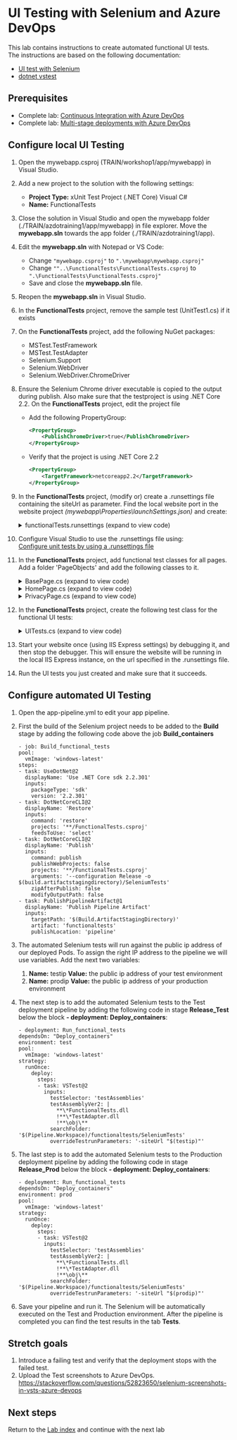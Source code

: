 # UI Testing with Selenium and Azure DevOps

This lab contains instructions to create automated functional UI tests.\
The instructions are based on the following documentation:

- [UI test with Selenium](https://docs.microsoft.com/azure/devops/pipelines/test/continuous-test-selenium)
- [dotnet vstest](https://docs.microsoft.com/dotnet/core/tools/dotnet-vstest)

## Prerequisites

- Complete lab: [Continuous Integration with Azure DevOps](../azure-devops-project/README.md)
- Complete lab: [Multi-stage deployments with Azure DevOps](../multi-stage-deployments/README.md)

## Configure local UI Testing
1. Open the mywebapp.csproj (TRAIN/workshop1/app/mywebapp) in Visual Studio.

1. Add a new project to the solution with the following settings:
    - **Project Type:** xUnit Test Project (.NET Core) Visual C#
    - **Name:** FunctionalTests 

1. Close the solution in Visual Studio and open the mywebapp folder (./TRAIN/azdotraining1/app/mywebapp) in file explorer. Move the **mywebapp.sln** towards the app folder (./TRAIN/azdotraining1/app).

1. Edit the **mywebapp.sln** with Notepad or VS Code:
    - Change `"mywebapp.csproj"` to `".\mywebapp\mywebapp.csproj"`
    - Change `""..\FunctionalTests\FunctionalTests.csproj` to `".\FunctionalTests\FunctionalTests.csproj"`
    - Save and close the **mywebapp.sln** file.

1. Reopen the **mywebapp.sln** in Visual Studio. 

1. In the **FunctionalTests** project, remove the sample test (UnitTest1.cs) if it exists

1. On the **FunctionalTests** project, add the following NuGet packages:
   - MSTest.TestFramework
   - MSTest.TestAdapter
   - Selenium.Support
   - Selenium.WebDriver
   - Selenium.WebDriver.ChromeDriver

1. Ensure the Selenium Chrome driver executable is copied to the output during publish. Also make sure that the testproject is using .NET Core 2.2. On the **FunctionalTests** project, edit the project file
    - Add the following PropertyGroup:
        ```xml
        <PropertyGroup>
            <PublishChromeDriver>true</PublishChromeDriver>
        </PropertyGroup>
        ```
    - Verify that the project is using .NET Core 2.2
        ```xml
        <PropertyGroup>
            <TargetFramework>netcoreapp2.2</TargetFramework>
        </PropertyGroup>
        ```


1. In the **FunctionalTests** project, (modify or) create a .runsettings file containing the siteUrl as parameter. Find the local website port in the website project *(mywebapp\Properties\launchSettings.json)* and create:

    <details><summary>functionalTests.runsettings (expand to view code)</summary>

    ```xml
    <?xml version="1.0" encoding="utf-8" ?>
    <RunSettings>
        <TestRunParameters>
            <Parameter name="siteUrl" value="http://localhost:<PortToYourLocalWebsite>" />
        </TestRunParameters>
    </RunSettings>
    ```
    </details>

1. Configure Visual Studio to use the .runsettings file using:\
[Configure unit tests by using a .runsettings file](https://docs.microsoft.com/visualstudio/test/configure-unit-tests-by-using-a-dot-runsettings-file)

1. In the **FunctionalTests** project, add functional test classes for all pages.
Add a folder 'PageObjects' and add the following classes to it.
    <details><summary>BasePage.cs (expand to view code)</summary>

    ```csharp
    using OpenQA.Selenium;

    abstract class BasePage
    {
        protected readonly IWebDriver Driver;
        protected readonly string BaseUrl;

        protected BasePage(IWebDriver driver, string baseUrl)
        {
            Driver = driver;
            BaseUrl = baseUrl;
        }

        public HomePage GoToHomePage()
        {
            var home = Driver.FindElement(By.LinkText("Home"));
            home.Click();
            return new HomePage(Driver, BaseUrl);
        }

        public PrivacyPage GoToPrivacyPage()
        {
            var about = Driver.FindElement(By.LinkText("Privacy"));
            about.Click();
            return new PrivacyPage(Driver, BaseUrl);
        }
    }
    ```
    </details>

    <details><summary>HomePage.cs (expand to view code)</summary>

    ```csharp
    using OpenQA.Selenium;
        
    class HomePage : BasePage
    {
        public HomePage(IWebDriver driver, string baseUrl) : base(driver, baseUrl)
        {
        }

        public string Title { get; set; }

        public void GoToPage()
        {
            Driver.Navigate().GoToUrl($"{BaseUrl}");
        }
    }
    ```
    </details>

    <details><summary>PrivacyPage.cs (expand to view code)</summary>

    ```csharp
    using OpenQA.Selenium;

    class PrivacyPage : BasePage
    {
        public PrivacyPage(IWebDriver driver, string baseUrl) : base(driver, baseUrl)
        {
        }

        public void GoToPage()
        {
            Driver.Navigate().GoToUrl($"{BaseUrl}/Privacy");
        }

    }
    ```
    </details>

1. In the **FunctionalTests** project, create the following test class for the functional UI tests:
    <details><summary>UITests.cs (expand to view code)</summary>
   
    ```csharp  
    using Microsoft.VisualStudio.TestTools.UnitTesting;
    using OpenQA.Selenium;
    using OpenQA.Selenium.Chrome;
    using OpenQA.Selenium.Remote;
    using System;
    using System.Drawing;
    using System.IO;

    namespace aspnet_core_dotnet_core.FunctionalTests
    {
        [TestClass]
        public class UITests
        {
            private static TestContext _testContext;
            private RemoteWebDriver _driver;
            private string _siteUrl;

            [ClassInitialize]
            public static void Initialize(TestContext testContext)
            {
                _testContext = testContext;
            }

            [TestInitialize()]
            public void MyTestInitialize()
            {
                if (_testContext.Properties["siteUrl"] != null)
                {
                    _siteUrl = _testContext.Properties["siteUrl"].ToString();
                }

                // Chrome
                var options = new ChromeOptions();
                options.AddArguments("headless");
                _driver = new ChromeDriver(Directory.GetCurrentDirectory(), options);

                // Driver settings
                _driver.Manage().Window.Size = new Size(1920, 1080);
                _driver.Manage().Timeouts().PageLoad = TimeSpan.FromSeconds(20);
                _driver.Manage().Timeouts().ImplicitWait = TimeSpan.FromSeconds(20);
            }

            [TestMethod]
            [TestCategory("UI")]
            public void Test()
            {
                try
                {
                    var page = new HomePage(_driver, _siteUrl);
                    page.GoToPage();
                    SaveAsImage(_driver.GetScreenshot(), "Home.png");
                    page.GoToPrivacyPage();
                    SaveAsImage(_driver.GetScreenshot(), "Privacy.png");
                    var containerDiv = _driver.FindElement(By.ClassName("pb-3"));
                    var header = containerDiv.FindElement(By.TagName("h1"));
                    Assert.AreEqual("Privacy Policy", header.Text);
                }
                catch (NoSuchElementException)
                {
                    SaveAsImage(_driver.GetScreenshot(), "Error.png");
                    throw;
                }
            }

            [TestCleanup()]
            public void MyTestCleanup()
            {
                _driver.Close();
                _driver.Quit();
            }

            private void SaveAsImage(Screenshot screenshot, string name)
            {
                var timestamp = DateTime.UtcNow.ToString("yyyyMMdd-HHmmss.fff");
                var fileName = $"{timestamp} {name}";
                screenshot.SaveAsFile(fileName, ScreenshotImageFormat.Png);
            }
        }
    }
    ```
    </details>


1. Start your website once (using IIS Express settings) by debugging it, and then stop the debugger. This will ensure the website will be running in the local IIS Express instance, on the url specified in the .runsettings file.

1. Run the UI tests you just created and make sure that it succeeds.

## Configure automated UI Testing
1. Open the app-pipeline.yml to edit your app pipeline.

1. First the build of the Selenium project needs to be added to the **Build** stage by adding the following code above the job **Build_containers**
    ```
    - job: Build_functional_tests
    pool:
      vmImage: 'windows-latest'
    steps:
    - task: UseDotNet@2
      displayName: 'Use .NET Core sdk 2.2.301'
      inputs:
        packageType: 'sdk'
        version: '2.2.301'
    - task: DotNetCoreCLI@2
      displayName: 'Restore'
      inputs:
        command: 'restore'
        projects: '**/FunctionalTests.csproj'
        feedsToUse: 'select'
    - task: DotNetCoreCLI@2
      displayName: 'Publish'
      inputs:
        command: publish
        publishWebProjects: false
        projects: '**/FunctionalTests.csproj'
        arguments: '--configuration Release -o $(build.artifactstagingdirectory)/SeleniumTests'
        zipAfterPublish: false
        modifyOutputPath: false
    - task: PublishPipelineArtifact@1
      displayName: 'Publish Pipeline Artifact'
      inputs:
        targetPath: '$(Build.ArtifactStagingDirectory)'
        artifact: 'functionaltests'
        publishLocation: 'pipeline'
    ```

1. The automated Selenium tests will run against the public ip address of our deployed Pods. To assign the right IP address to the pipeline we will use variables. Add the next two variables:
    1. **Name:** testip **Value:** the public ip address of your test environment
    1. **Name:** prodip **Value:** the public ip address of your production environment

1. The next step is to add the automated Selenium tests to the Test deployment pipeline by adding the following code in stage **Release_Test** below the block **- deployment: Deploy_containers**:
    ```
    - deployment: Run_functional_tests
    dependsOn: "Deploy_containers"
    environment: test
    pool: 
      vmImage: 'windows-latest'
    strategy:
      runOnce:
        deploy:
          steps:
          - task: VSTest@2
            inputs:
              testSelector: 'testAssemblies'
              testAssemblyVer2: |
                **\*FunctionalTests.dll
                !**\*TestAdapter.dll
                !**\obj\**
              searchFolder: '$(Pipeline.Workspace)/functionaltests/SeleniumTests'
              overrideTestrunParameters: '-siteUrl "$(testip)"'
    ```

1. The last step is to add the automated Selenium tests to the Production deployment pipeline by adding the following code in stage **Release_Prod** below the block **- deployment: Deploy_containers**:
    ```
    - deployment: Run_functional_tests
    dependsOn: "Deploy_containers"
    environment: prod
    pool: 
      vmImage: 'windows-latest'
    strategy:
      runOnce:
        deploy:
          steps:
          - task: VSTest@2
            inputs:
              testSelector: 'testAssemblies'
              testAssemblyVer2: |
                **\*FunctionalTests.dll
                !**\*TestAdapter.dll
                !**\obj\**
              searchFolder: '$(Pipeline.Workspace)/functionaltests/SeleniumTests'
              overrideTestrunParameters: '-siteUrl "$(prodip)"'
    ```

1. Save your pipeline and run it. The Selenium will be automatically executed on the Test and Production environment. After the pipeline is completed you can find the test results in the tab **Tests**.

## Stretch goals

1. Introduce a failing test and verify that the deployment stops with the failed test.
1. Upload the Test screenshots to Azure DevOps. https://stackoverflow.com/questions/52823650/selenium-screenshots-in-vsts-azure-devops

## Next steps
Return to the [Lab index](../README.md) and continue with the next lab